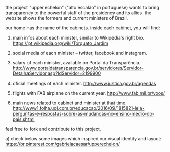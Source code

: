 the project "upper echelon" ("alto escalão" in portuguese) wants to bring transparency to the powerful staff of the presidency and its allies.
the website shows the formers and current ministers of Brazil. 

our home has the name of the cabinets.
inside each cabinet, you will find:
1) main infos about each minister, similar to Wikipedia's right bio.
https://pt.wikipedia.org/wiki/Torquato_Jardim

2) social media of each minister – twitter, facebook and instagram.

3) salary of each minister, available on Portal da Transparência.
http://www.portaldatransparencia.gov.br/servidores/Servidor-DetalhaServidor.asp?IdServidor=2199900

4) oficial meetings of each minister.
http://www.justica.gov.br/agendas

5) flights with FAB airplane on the current year.
http://www.fab.mil.br/voos/

6) main news related to cabinet and minister at that time.
http://www1.folha.uol.com.br/educacao/2016/09/1815821-leia-perguntas-e-respostas-sobre-as-mudancas-no-ensino-medio-do-pais.shtml

feel free to fork and contribute to this project.

a) check below some images which inspired our visual identity and layout:
https://br.pinterest.com/gabrielacaesar/upperechelon/
